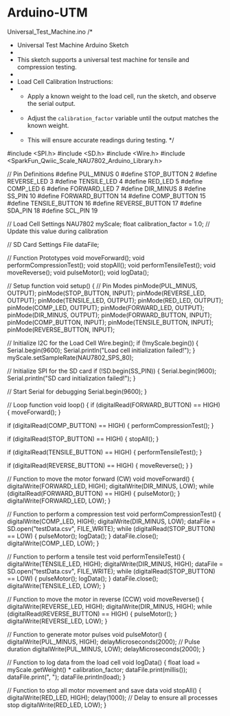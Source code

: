# Arduino-UTM
Universal_Test_Machine.ino
/*
 * Universal Test Machine Arduino Sketch
 * 
 * This sketch supports a universal test machine for tensile and compression testing.
 * 
 * Load Cell Calibration Instructions:
 * - Apply a known weight to the load cell, run the sketch, and observe the serial output.
 * - Adjust the `calibration_factor` variable until the output matches the known weight.
 * - This will ensure accurate readings during testing.
 */

#include <SPI.h>
#include <SD.h>
#include <Wire.h>
#include <SparkFun_Qwiic_Scale_NAU7802_Arduino_Library.h>

// Pin Definitions
#define PUL_MINUS 0
#define STOP_BUTTON 2
#define REVERSE_LED 3
#define TENSILE_LED 4
#define RED_LED 5
#define COMP_LED 6
#define FORWARD_LED 7
#define DIR_MINUS 8
#define SS_PIN 10
#define FORWARD_BUTTON 14
#define COMP_BUTTON 15
#define TENSILE_BUTTON 16
#define REVERSE_BUTTON 17
#define SDA_PIN 18
#define SCL_PIN 19

// Load Cell Settings
NAU7802 myScale;
float calibration_factor = 1.0;  // Update this value during calibration

// SD Card Settings
File dataFile;

// Function Prototypes
void moveForward();
void performCompressionTest();
void stopAll();
void performTensileTest();
void moveReverse();
void pulseMotor();
void logData();

// Setup function
void setup() {
  // Pin Modes
  pinMode(PUL_MINUS, OUTPUT);
  pinMode(STOP_BUTTON, INPUT);
  pinMode(REVERSE_LED, OUTPUT);
  pinMode(TENSILE_LED, OUTPUT);
  pinMode(RED_LED, OUTPUT);
  pinMode(COMP_LED, OUTPUT);
  pinMode(FORWARD_LED, OUTPUT);
  pinMode(DIR_MINUS, OUTPUT);
  pinMode(FORWARD_BUTTON, INPUT);
  pinMode(COMP_BUTTON, INPUT);
  pinMode(TENSILE_BUTTON, INPUT);
  pinMode(REVERSE_BUTTON, INPUT);

  // Initialize I2C for the Load Cell
  Wire.begin();
  if (!myScale.begin()) {
    Serial.begin(9600);
    Serial.println("Load cell initialization failed!");
  }
  myScale.setSampleRate(NAU7802_SPS_80);

  // Initialize SPI for the SD card
  if (!SD.begin(SS_PIN)) {
    Serial.begin(9600);
    Serial.println("SD card initialization failed!");
  }
  
  // Start Serial for debugging
  Serial.begin(9600);
}

// Loop function
void loop() {
  if (digitalRead(FORWARD_BUTTON) == HIGH) {
    moveForward();
  }

  if (digitalRead(COMP_BUTTON) == HIGH) {
    performCompressionTest();
  }

  if (digitalRead(STOP_BUTTON) == HIGH) {
    stopAll();
  }

  if (digitalRead(TENSILE_BUTTON) == HIGH) {
    performTensileTest();
  }

  if (digitalRead(REVERSE_BUTTON) == HIGH) {
    moveReverse();
  }
}

// Function to move the motor forward (CW)
void moveForward() {
  digitalWrite(FORWARD_LED, HIGH);
  digitalWrite(DIR_MINUS, LOW);
  while (digitalRead(FORWARD_BUTTON) == HIGH) {
    pulseMotor();
  }
  digitalWrite(FORWARD_LED, LOW);
}

// Function to perform a compression test
void performCompressionTest() {
  digitalWrite(COMP_LED, HIGH);
  digitalWrite(DIR_MINUS, LOW);
  dataFile = SD.open("testData.csv", FILE_WRITE);
  while (digitalRead(STOP_BUTTON) == LOW) {
    pulseMotor();
    logData();
  }
  dataFile.close();
  digitalWrite(COMP_LED, LOW);
}

// Function to perform a tensile test
void performTensileTest() {
  digitalWrite(TENSILE_LED, HIGH);
  digitalWrite(DIR_MINUS, HIGH);
  dataFile = SD.open("testData.csv", FILE_WRITE);
  while (digitalRead(STOP_BUTTON) == LOW) {
    pulseMotor();
    logData();
  }
  dataFile.close();
  digitalWrite(TENSILE_LED, LOW);
}

// Function to move the motor in reverse (CCW)
void moveReverse() {
  digitalWrite(REVERSE_LED, HIGH);
  digitalWrite(DIR_MINUS, HIGH);
  while (digitalRead(REVERSE_BUTTON) == HIGH) {
    pulseMotor();
  }
  digitalWrite(REVERSE_LED, LOW);
}

// Function to generate motor pulses
void pulseMotor() {
  digitalWrite(PUL_MINUS, HIGH);
  delayMicroseconds(2000);  // Pulse duration
  digitalWrite(PUL_MINUS, LOW);
  delayMicroseconds(2000);
}

// Function to log data from the load cell
void logData() {
  float load = myScale.getWeight() * calibration_factor;
  dataFile.print(millis());
  dataFile.print(", ");
  dataFile.println(load);
}

// Function to stop all motor movement and save data
void stopAll() {
  digitalWrite(RED_LED, HIGH);
  delay(1000);  // Delay to ensure all processes stop
  digitalWrite(RED_LED, LOW);
}
